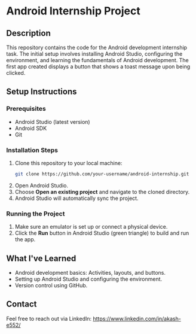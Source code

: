 # Android Internship Project

## Description
This repository contains the code for the Android development internship task. The initial setup involves installing Android Studio, configuring the environment, and learning the fundamentals of Android development. The first app created displays a button that shows a toast message upon being clicked.

## Setup Instructions

### Prerequisites
- Android Studio (latest version)
- Android SDK
- Git

### Installation Steps
1. Clone this repository to your local machine:
    ```bash
    git clone https://github.com/your-username/android-internship.git
    ```
2. Open Android Studio.
3. Choose **Open an existing project** and navigate to the cloned directory.
4. Android Studio will automatically sync the project.

### Running the Project
1. Make sure an emulator is set up or connect a physical device.
2. Click the **Run** button in Android Studio (green triangle) to build and run the app.

## What I've Learned
- Android development basics: Activities, layouts, and buttons.
- Setting up Android Studio and configuring the environment.
- Version control using GitHub.

## Contact
Feel free to reach out via LinkedIn: https://www.linkedin.com/in/akash-e552/
